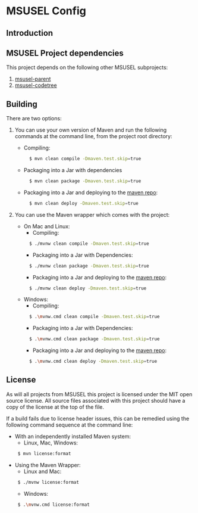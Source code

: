 # MSUSEL Config

## Introduction

## MSUSEL Project dependencies
This project depends on the following other MSUSEL subprojects:
1. [msusel-parent](https://github.com/MSUSEL/msusel-parent/)
2. [msusel-codetree](https://github.com/MSUSEL/msusel-codetree)

## Building
There are two options:

1. You can use your own version of Maven and run the following commands at the command line, from the project root directory:
   * Compiling:
      ```bash
        $ mvn clean compile -Dmaven.test.skip=true
      ```
   * Packaging into a Jar with dependencies
      ```bash
        $ mvn clean package -Dmaven.test.skip=true
      ```
   * Packaging into a Jar and deploying to the [maven repo](https://github.com/MSUSEL/msusel-maven-repo):
      ```bash
        $ mvn clean deploy -Dmaven.test.skip=true
      ```

2. You can use the Maven wrapper which comes with the project:
   * On Mac and Linux:
      - Compiling:
      ```bash
        $ ./mvnw clean compile -Dmaven.test.skip=true
      ```
      - Packaging into a Jar with Dependencies:
      ```bash
        $ ./mvnw clean package -Dmaven.test.skip=true
      ```
      - Packaging into a Jar and deploying to the [maven repo](https://github.com/MSUSEL/msusel-maven-repo):
      ```bash
        $ ./mvnw clean deploy -Dmaven.test.skip=true
      ```
   * Windows:
      - Compiling:
      ```bash
        $ .\mvnw.cmd clean compile -Dmaven.test.skip=true
      ```
      - Packaging into a Jar with Dependencies:
      ```bash
        $ .\mvnw.cmd clean package -Dmaven.test.skip=true
      ```
      - Packaging into a Jar and deploying to the [maven repo](https://github.com/MSUSEL/msusel-maven-repo):
      ```bash
        $ .\mvnw.cmd clean deploy -Dmaven.test.skip=true
      ```

## License
As will all projects from MSUSEL this project is licensed under the MIT open source license. All source files associated with this project should have a copy of the license at the top of the file.

If a build fails due to license header issues, this can be remedied using the following command sequence at the command line:

- With an independently installed Maven system:
    * Linux, Mac, Windows:
    ```bash
     $ mvn license:format
    ```
- Using the Maven Wrapper:
    * Linux and Mac:
    ```bash
     $ ./mvnw license:format
    ```
    * Windows:
    ```bash
     $ .\mvnw.cmd license:format
    ```